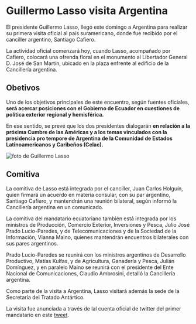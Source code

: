 # Guillermo Lasso visita Argentina

El presidente Guillermo Lasso, llegó este domingo a Argentina para realizar su primera visita oficial al país suramericano, donde fue recibido por el canciller argentino, Santiago Cafiero.

La actividad oficial comenzará hoy, cuando Lasso, acompañado por Cafiero, colocará una ofrenda floral en el monumento al Libertador General D. José de San Martín, ubicado en la plaza enfrente al edificio de la Cancillería argentina.

## Obetivos

Uno de los objetivos principales de este encuentro, según fuentes oficiales, **será acercar posiciones con el Gobierno de Ecuador en cuestiones de política exterior regional y hemisférica.**

En ese sentido, se prevé que los dos presidentes dialogarán **en relación a la próxima Cumbre de las Américas y a los temas vinculados con la presidencia pro tempore de Argentina de la Comunidad de Estados Latinoamericanos y Caribeños (Celac).**

![foto de Guillermo Lasso](Lasso2.jpg)

## Comitiva

La comitiva de Lasso está integrada por el canciller, Juan Carlos Holguín, quien firmará un acuerdo en materia consular, con su par argentino, Santiago Cafiero, y mantendrán una reunión bilateral, según informó la Cancillería argentina en un comunicado.

La comitiva del mandatario ecuatoriano también está integrada por los ministros de Producción, Comercio Exterior, Inversiones y Pesca, Julio José Prado Lucio-Paredes, y de Telecomunicaciones y de la Sociedad de la Información, Vianna Maino, quienes mantendrán encuentros bilaterales con sus pares argentinos.

Prado Lucio-Paredes se reunirá con los ministros argentinos de Desarrollo Productivo, Matías Kulfas, y de Agricultura, Ganadería y Pesca, Julián Domínguez, y en paralelo Maino se reunirá con el presidente del Ente Nacional de Comunicaciones, Claudio Ambrosini, detalló la Cancillería argentina.

Como parte de la visita a Argentina, Lasso visitará además la sede de la Secretaría del Tratado Antártico.


La visita fue anunciada a través de lal cuenta oficial de twitter del primer mandatario en este [tweet](https://twitter.com/LassoGuillermo/status/1515867315727863815?ref_src=twsrc%5Etfw%7Ctwcamp%5Etweetembed%7Ctwterm%5E1515867315727863815%7Ctwgr%5E%7Ctwcon%5Es1_&ref_url=https%3A%2F%2Fwww.metroecuador.com.ec%2Fnoticias%2F2022%2F04%2F18%2Fel-presidente-guillermo-lasso-llego-a-argentina-para-primera-visita-oficial%2F).